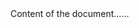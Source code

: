 <!DOCTYPE html>
<html>
<head>
	<meta charset="UTF-8">
	<title>Ryan Tang</title>
</head>

<body>
	Content of the document......
</body>

</html>